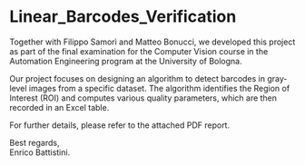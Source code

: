 # Linear_Barcodes_Verification
Together with Filippo Samorì and Matteo Bonucci, we developed this project as part of the final examination for the Computer Vision course in the Automation Engineering program at the University of Bologna.

Our project focuses on designing an algorithm to detect barcodes in gray-level images from a specific dataset. The algorithm identifies the Region of Interest (ROI) and computes various quality parameters, which are then recorded in an Excel table.

For further details, please refer to the attached PDF report.


Best regards,  
Enrico Battistini.
